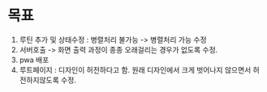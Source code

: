 # 목표
1. 루틴 추가 및 상태수정 : 병렬처리 불가능 -> 병렬처리 가능 수정
2. 서버호출 -> 화면 출력 과정이 종종 오래걸리는 경우가 없도록 수정. 
3. pwa 배포
5. 루트페이지 : 디자인이 허전하다고 함. 원래 디자인에서 크게 벗어나지 않으면서 허전하지않도록 수정.
